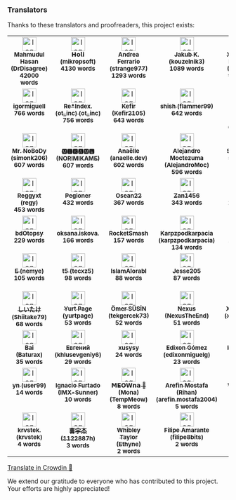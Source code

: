 ### Translators

Thanks to these translators and proofreaders, this project exists:

<!-- CROWDIN-CONTRIBUTORS-START -->
<table>
  <tbody>
    <tr>
      <td align="center" valign="top">
        <a href="https://crowdin.com/profile/DrDisagree"><img alt="logo" style="width: 32px" src="https://crowdin-static.cf-downloads.crowdin.com/avatar/15662867/medium/2fbc959773c482a4d406cebbb42d9151.png" />
          <br />
          <sub><b>Mahmudul Hasan (DrDisagree)</b></sub></a>
        <br />
        <sub><b>42000 words</b></sub>
      </td>
      <td align="center" valign="top">
        <a href="https://crowdin.com/profile/mikropsoft"><img alt="logo" style="width: 32px" src="https://crowdin-static.cf-downloads.crowdin.com/avatar/15972315/medium/23948a4df1f365f3bd7accc92c87bc4e.jpg" />
          <br />
          <sub><b>𝗛𝗼𝗹𝗶 (mikropsoft)</b></sub></a>
        <br />
        <sub><b>4130 words</b></sub>
      </td>
      <td align="center" valign="top">
        <a href="https://crowdin.com/profile/strange977"><img alt="logo" style="width: 32px" src="https://crowdin-static.cf-downloads.crowdin.com/avatar/12483545/medium/d7a65be2b31ae56a243c1a5da6740b9d.jpg" />
          <br />
          <sub><b>Andrea Ferrario (strange977)</b></sub></a>
        <br />
        <sub><b>1293 words</b></sub>
      </td>
      <td align="center" valign="top">
        <a href="https://crowdin.com/profile/kouzelnik3"><img alt="logo" style="width: 32px" src="https://crowdin-static.cf-downloads.crowdin.com/avatar/14254180/medium/8439fcdaec8fb0a9e7e7041f7c37b882_default.png" />
          <br />
          <sub><b>Jakub K. (kouzelnik3)</b></sub></a>
        <br />
        <sub><b>1089 words</b></sub>
      </td>
      <td align="center" valign="top">
        <a href="https://crowdin.com/profile/Darkon24"><img alt="logo" style="width: 32px" src="https://crowdin-static.cf-downloads.crowdin.com/avatar/16258428/medium/27db7af70e75426ee4c2784aae7bc4a7.png" />
          <br />
          <sub><b>XzyDev(old Darkon24) (Darkon24)</b></sub></a>
        <br />
        <sub><b>956 words</b></sub>
      </td>
      <td align="center" valign="top">
        <a href="https://crowdin.com/profile/guiq79043"><img alt="logo" style="width: 32px" src="https://crowdin-static.cf-downloads.crowdin.com/avatar/16732343/medium/3961a1b8d478eb6c59ca7386b2965f99.jpeg" />
          <br />
          <sub><b>3 guiq7904 (guiq79043)</b></sub></a>
        <br />
        <sub><b>791 words</b></sub>
      </td>
    </tr>
    <tr>
      <td align="center" valign="top">
        <a href="https://crowdin.com/profile/igormiguell"><img alt="logo" style="width: 32px" src="https://crowdin-static.cf-downloads.crowdin.com/avatar/15817659/medium/fc284cc203d362e11d2fbb67fc0aa7f0.jpg" />
          <br />
          <sub><b>igormiguell</b></sub></a>
        <br />
        <sub><b>766 words</b></sub>
      </td>
      <td align="center" valign="top">
        <a href="https://crowdin.com/profile/ot_inc"><img alt="logo" style="width: 32px" src="https://crowdin-static.cf-downloads.crowdin.com/avatar/12457707/medium/32e968375042b7e2532c2e5f24ed83b8.jpg" />
          <br />
          <sub><b>Re*Index.(ot_inc) (ot_inc)</b></sub></a>
        <br />
        <sub><b>756 words</b></sub>
      </td>
      <td align="center" valign="top">
        <a href="https://crowdin.com/profile/Kefir2105"><img alt="logo" style="width: 32px" src="https://crowdin-static.cf-downloads.crowdin.com/avatar/15369168/medium/bf77b4c46656858dee10b163d940c4c6.jpeg" />
          <br />
          <sub><b>Kefir (Kefir2105)</b></sub></a>
        <br />
        <sub><b>643 words</b></sub>
      </td>
      <td align="center" valign="top">
        <a href="https://crowdin.com/profile/flammer99"><img alt="logo" style="width: 32px" src="https://crowdin-static.cf-downloads.crowdin.com/avatar/16243440/medium/585cfd5dc9256dcfaa21c14d2f2b9ccd.png" />
          <br />
          <sub><b>shish (flammer99)</b></sub></a>
        <br />
        <sub><b>642 words</b></sub>
      </td>
      <td align="center" valign="top">
        <a href="https://crowdin.com/profile/gyah4"><img alt="logo" style="width: 32px" src="https://crowdin-static.cf-downloads.crowdin.com/avatar/16087198/medium/00dc1723a463123bdd30b2e296a2cf66.jpg" />
          <br />
          <sub><b>Zhang chunyu (gyah4)</b></sub></a>
        <br />
        <sub><b>648 words</b></sub>
      </td>
      <td align="center" valign="top">
        <a href="https://crowdin.com/profile/muhammadbahaa2001"><img alt="logo" style="width: 32px" src="https://crowdin-static.cf-downloads.crowdin.com/avatar/15231004/medium/1f277872da157dce11a9a6d1fc9120b6.png" />
          <br />
          <sub><b>Muhammad Bahaa (muhammadbahaa2001)</b></sub></a>
        <br />
        <sub><b>616 words</b></sub>
      </td>
    </tr>
    <tr>
      <td align="center" valign="top">
        <a href="https://crowdin.com/profile/simonk206"><img alt="logo" style="width: 32px" src="https://crowdin-static.cf-downloads.crowdin.com/avatar/16190414/medium/78e14d6bf5a4e70d1559d07c4514c302.jpeg" />
          <br />
          <sub><b>Mr. NoBoDy (simonk206)</b></sub></a>
        <br />
        <sub><b>607 words</b></sub>
      </td>
      <td align="center" valign="top">
        <a href="https://crowdin.com/profile/NORIMIKAME"><img alt="logo" style="width: 32px" src="https://crowdin-static.cf-downloads.crowdin.com/avatar/16190376/medium/7063bcc41dac9121126e2310b9c711eb.jpg" />
          <br />
          <sub><b>🅼🅸🅺🅰🅼🅴 (NORIMIKAME)</b></sub></a>
        <br />
        <sub><b>607 words</b></sub>
      </td>
      <td align="center" valign="top">
        <a href="https://crowdin.com/profile/anaelle.dev"><img alt="logo" style="width: 32px" src="https://crowdin-static.cf-downloads.crowdin.com/avatar/16271182/medium/5bf6a630acd692aa55fed444852f28ff.png" />
          <br />
          <sub><b>Anaëlle (anaelle.dev)</b></sub></a>
        <br />
        <sub><b>602 words</b></sub>
      </td>
      <td align="center" valign="top">
        <a href="https://crowdin.com/profile/AlejandroMoc"><img alt="logo" style="width: 32px" src="https://crowdin-static.cf-downloads.crowdin.com/avatar/15175038/medium/d8ddd9948d0a952bff7713e558dcc152.png" />
          <br />
          <sub><b>Alejandro Moctezuma (AlejandroMoc)</b></sub></a>
        <br />
        <sub><b>596 words</b></sub>
      </td>
      <td align="center" valign="top">
        <a href="https://crowdin.com/profile/Hexak"><img alt="logo" style="width: 32px" src="https://crowdin-static.cf-downloads.crowdin.com/avatar/16301244/medium/e8321064b7d3969d36f838e37c471fe0.jpeg" />
          <br />
          <sub><b>S Z (Hexak)</b></sub></a>
        <br />
        <sub><b>523 words</b></sub>
      </td>
      <td align="center" valign="top">
        <a href="https://crowdin.com/profile/anchietae"><img alt="logo" style="width: 32px" src="https://crowdin-static.cf-downloads.crowdin.com/avatar/16274774/medium/03867478edeab39e31ed82bf4b2775c6.jpg" />
          <br />
          <sub><b>anchietae</b></sub></a>
        <br />
        <sub><b>467 words</b></sub>
      </td>
    </tr>
    <tr>
      <td align="center" valign="top">
        <a href="https://crowdin.com/profile/regy"><img alt="logo" style="width: 32px" src="https://crowdin-static.cf-downloads.crowdin.com/avatar/14540830/medium/a178d891cb7df2abf46a25957cea0c1f.png" />
          <br />
          <sub><b>Reggyxt (regy)</b></sub></a>
        <br />
        <sub><b>453 words</b></sub>
      </td>
      <td align="center" valign="top">
        <a href="https://crowdin.com/profile/Pegioner"><img alt="logo" style="width: 32px" src="https://crowdin-static.cf-downloads.crowdin.com/avatar/16058422/medium/9a146ac8359b1ee6c706a049dd7b72d1.png" />
          <br />
          <sub><b>Pegioner</b></sub></a>
        <br />
        <sub><b>432 words</b></sub>
      </td>
      <td align="center" valign="top">
        <a href="https://crowdin.com/profile/Osean22"><img alt="logo" style="width: 32px" src="https://crowdin-static.cf-downloads.crowdin.com/avatar/15718399/medium/c1732446f8e330322a6101dd554ab494_default.png" />
          <br />
          <sub><b>Osean22</b></sub></a>
        <br />
        <sub><b>367 words</b></sub>
      </td>
      <td align="center" valign="top">
        <a href="https://crowdin.com/profile/Zan1456"><img alt="logo" style="width: 32px" src="https://crowdin-static.cf-downloads.crowdin.com/avatar/15681653/medium/9ec31467951aa3cfb389cc1ee814c109.png" />
          <br />
          <sub><b>Zan1456</b></sub></a>
        <br />
        <sub><b>343 words</b></sub>
      </td>
      <td align="center" valign="top">
        <a href="https://crowdin.com/profile/hanubeki"><img alt="logo" style="width: 32px" src="https://crowdin-static.cf-downloads.crowdin.com/avatar/13024821/medium/631bc0c6dd71f4ce29df979b78bcd589.png" />
          <br />
          <sub><b>hanubeki</b></sub></a>
        <br />
        <sub><b>297 words</b></sub>
      </td>
      <td align="center" valign="top">
        <a href="https://crowdin.com/profile/mak7im01"><img alt="logo" style="width: 32px" src="https://crowdin-static.cf-downloads.crowdin.com/avatar/16278166/medium/57ebd8e9c54e419c321adb96652841cc.jpeg" />
          <br />
          <sub><b>mak7im01</b></sub></a>
        <br />
        <sub><b>274 words</b></sub>
      </td>
    </tr>
    <tr>
      <td align="center" valign="top">
        <a href="https://crowdin.com/profile/bdOtopsy"><img alt="logo" style="width: 32px" src="https://crowdin-static.cf-downloads.crowdin.com/avatar/16158366/medium/516fd28d1648bd7e8b047daeade8a998_default.png" />
          <br />
          <sub><b>bdOtopsy</b></sub></a>
        <br />
        <sub><b>229 words</b></sub>
      </td>
      <td align="center" valign="top">
        <a href="https://crowdin.com/profile/oksana.iskova."><img alt="logo" style="width: 32px" src="https://crowdin-static.cf-downloads.crowdin.com/avatar/16361382/medium/0f9c4a8c37227a0b12b7953ce0268162_default.png" />
          <br />
          <sub><b>oksana.iskova.</b></sub></a>
        <br />
        <sub><b>166 words</b></sub>
      </td>
      <td align="center" valign="top">
        <a href="https://crowdin.com/profile/RocketSmash"><img alt="logo" style="width: 32px" src="https://crowdin-static.cf-downloads.crowdin.com/avatar/16350008/medium/85d18d511d02537d512618bd416d8c1a_default.png" />
          <br />
          <sub><b>RocketSmash</b></sub></a>
        <br />
        <sub><b>157 words</b></sub>
      </td>
      <td align="center" valign="top">
        <a href="https://crowdin.com/profile/karpzpodkarpacia"><img alt="logo" style="width: 32px" src="https://crowdin-static.cf-downloads.crowdin.com/avatar/16166038/medium/f1ed92a919c1014d0b798d8595d36025.png" />
          <br />
          <sub><b>Karpzpodkarpacia (karpzpodkarpacia)</b></sub></a>
        <br />
        <sub><b>134 words</b></sub>
      </td>
      <td align="center" valign="top">
        <a href="https://crowdin.com/profile/MuouM"><img alt="logo" style="width: 32px" src="https://crowdin-static.cf-downloads.crowdin.com/avatar/15874889/medium/1092862725499cb2c563473104a6b276.jpg" />
          <br />
          <sub><b>MuouM</b></sub></a>
        <br />
        <sub><b>128 words</b></sub>
      </td>
      <td align="center" valign="top">
        <a href="https://crowdin.com/profile/mohamed_zeroug"><img alt="logo" style="width: 32px" src="https://crowdin-static.cf-downloads.crowdin.com/avatar/16162192/medium/1cc112a2ff71e04fd8e95026d4946e86.jpg" />
          <br />
          <sub><b>Mohamed Zeroug (mohamed_zeroug)</b></sub></a>
        <br />
        <sub><b>114 words</b></sub>
      </td>
    </tr>
    <tr>
      <td align="center" valign="top">
        <a href="https://crowdin.com/profile/nemye"><img alt="logo" style="width: 32px" src="https://crowdin-static.cf-downloads.crowdin.com/avatar/15787573/medium/fbeada2b75d6ab5a0415e182bf32a6be.jpeg" />
          <br />
          <sub><b>E (nemye)</b></sub></a>
        <br />
        <sub><b>105 words</b></sub>
      </td>
      <td align="center" valign="top">
        <a href="https://crowdin.com/profile/tecxz5"><img alt="logo" style="width: 32px" src="https://crowdin-static.cf-downloads.crowdin.com/avatar/16544793/medium/1bbf1b8b08de2789ac908491d41b234f.png" />
          <br />
          <sub><b>t5 (tecxz5)</b></sub></a>
        <br />
        <sub><b>98 words</b></sub>
      </td>
      <td align="center" valign="top">
        <a href="https://crowdin.com/profile/IslamAlorabI"><img alt="logo" style="width: 32px" src="https://crowdin-static.cf-downloads.crowdin.com/avatar/15482826/medium/66d0009f12159a391f5bf7f4daec04bd.jpg" />
          <br />
          <sub><b>IslamAlorabI</b></sub></a>
        <br />
        <sub><b>88 words</b></sub>
      </td>
      <td align="center" valign="top">
        <a href="https://crowdin.com/profile/Jesse205"><img alt="logo" style="width: 32px" src="https://crowdin-static.cf-downloads.crowdin.com/avatar/15766387/medium/ca3f83a391969189741ef8d916432174.jpg" />
          <br />
          <sub><b>Jesse205</b></sub></a>
        <br />
        <sub><b>87 words</b></sub>
      </td>
      <td align="center" valign="top">
        <a href="https://crowdin.com/profile/Cccc_"><img alt="logo" style="width: 32px" src="https://crowdin-static.cf-downloads.crowdin.com/avatar/14589232/medium/cc59e13f7da4c4db7bde651a92f98805.png" />
          <br />
          <sub><b>Cccc_owo (Cccc_)</b></sub></a>
        <br />
        <sub><b>78 words</b></sub>
      </td>
      <td align="center" valign="top">
        <a href="https://crowdin.com/profile/tugaia56"><img alt="logo" style="width: 32px" src="https://crowdin-static.cf-downloads.crowdin.com/avatar/34554/medium/13a9069eceb68ca3660733fafd962241.png" />
          <br />
          <sub><b>tugaia56</b></sub></a>
        <br />
        <sub><b>77 words</b></sub>
      </td>
    </tr>
    <tr>
      <td align="center" valign="top">
        <a href="https://crowdin.com/profile/Shiitake79"><img alt="logo" style="width: 32px" src="https://crowdin-static.cf-downloads.crowdin.com/avatar/15310478/medium/b09db54d6f14dfd837fc8aff05b92908.png" />
          <br />
          <sub><b>しいたけ (Shiitake79)</b></sub></a>
        <br />
        <sub><b>68 words</b></sub>
      </td>
      <td align="center" valign="top">
        <a href="https://crowdin.com/profile/yurtpage"><img alt="logo" style="width: 32px" src="https://crowdin-static.cf-downloads.crowdin.com/avatar/16314122/medium/0f5ab37f0c52a4d9da31a56ac037fc8e.png" />
          <br />
          <sub><b>Yurt Page (yurtpage)</b></sub></a>
        <br />
        <sub><b>53 words</b></sub>
      </td>
      <td align="center" valign="top">
        <a href="https://crowdin.com/profile/tekgercek73"><img alt="logo" style="width: 32px" src="https://crowdin-static.cf-downloads.crowdin.com/avatar/14309492/medium/9b839540ca658643c639e91b0feb5f69.jpeg" />
          <br />
          <sub><b>Ömer SÜSİN (tekgercek73)</b></sub></a>
        <br />
        <sub><b>52 words</b></sub>
      </td>
      <td align="center" valign="top">
        <a href="https://crowdin.com/profile/NexusTheEnd"><img alt="logo" style="width: 32px" src="https://crowdin-static.cf-downloads.crowdin.com/avatar/16226226/medium/bc5f1aa5a749c8073d003175b7d69dbb.jpeg" />
          <br />
          <sub><b>Nexus (NexusTheEnd)</b></sub></a>
        <br />
        <sub><b>51 words</b></sub>
      </td>
      <td align="center" valign="top">
        <a href="https://crowdin.com/profile/xiaozhao45"><img alt="logo" style="width: 32px" src="https://crowdin-static.cf-downloads.crowdin.com/avatar/16305116/medium/b071276705495435226bf17479e32228.jpeg" />
          <br />
          <sub><b>XiaoZhao45 (xiaozhao45)</b></sub></a>
        <br />
        <sub><b>51 words</b></sub>
      </td>
      <td align="center" valign="top">
        <a href="https://crowdin.com/profile/acidml"><img alt="logo" style="width: 32px" src="https://crowdin-static.cf-downloads.crowdin.com/avatar/16295486/medium/71771ea5ee825f8a312e0d369d9ae38e.jpeg" />
          <br />
          <sub><b>acidml</b></sub></a>
        <br />
        <sub><b>50 words</b></sub>
      </td>
    </tr>
    <tr>
      <td align="center" valign="top">
        <a href="https://crowdin.com/profile/Baturax"><img alt="logo" style="width: 32px" src="https://crowdin-static.cf-downloads.crowdin.com/avatar/15503338/medium/84e6393daad44746e6f870fd1a19bcb6.png" />
          <br />
          <sub><b>Bai (Baturax)</b></sub></a>
        <br />
        <sub><b>35 words</b></sub>
      </td>
      <td align="center" valign="top">
        <a href="https://crowdin.com/profile/khlusevgeniy6"><img alt="logo" style="width: 32px" src="https://crowdin-static.cf-downloads.crowdin.com/avatar/16721385/medium/470862e66993ada2cbb59a5dd894ceb2.jpeg" />
          <br />
          <sub><b>Евгений (khlusevgeniy6)</b></sub></a>
        <br />
        <sub><b>29 words</b></sub>
      </td>
      <td align="center" valign="top">
        <a href="https://crowdin.com/profile/xusysy"><img alt="logo" style="width: 32px" src="https://crowdin-static.cf-downloads.crowdin.com/avatar/15087621/medium/4cbe1ed90f8ecff992251d3f114a6182.jpg" />
          <br />
          <sub><b>xusysy</b></sub></a>
        <br />
        <sub><b>24 words</b></sub>
      </td>
      <td align="center" valign="top">
        <a href="https://crowdin.com/profile/edixonmiguelg"><img alt="logo" style="width: 32px" src="https://crowdin-static.cf-downloads.crowdin.com/avatar/15731475/medium/d8fb6026740016e03ea30a8934575a0b.jpg" />
          <br />
          <sub><b>Edixon Gómez (edixonmiguelg)</b></sub></a>
        <br />
        <sub><b>23 words</b></sub>
      </td>
      <td align="center" valign="top">
        <a href="https://crowdin.com/profile/KaffuChino"><img alt="logo" style="width: 32px" src="https://crowdin-static.cf-downloads.crowdin.com/avatar/17287504/medium/3d1a9b4cedfa89caba97b16e59d82ac0.png" />
          <br />
          <sub><b>KaffuChino</b></sub></a>
        <br />
        <sub><b>20 words</b></sub>
      </td>
      <td align="center" valign="top">
        <a href="https://crowdin.com/profile/tomaszk8266"><img alt="logo" style="width: 32px" src="https://crowdin-static.cf-downloads.crowdin.com/avatar/16295066/medium/0557e862b1d4184f750faff782281509.png" />
          <br />
          <sub><b>tomaszk8266</b></sub></a>
        <br />
        <sub><b>15 words</b></sub>
      </td>
    </tr>
    <tr>
      <td align="center" valign="top">
        <a href="https://crowdin.com/profile/user99"><img alt="logo" style="width: 32px" src="https://crowdin-static.cf-downloads.crowdin.com/avatar/14914643/medium/49fd62344c8aaf711202fc5617a117fa.png" />
          <br />
          <sub><b>yn (user99)</b></sub></a>
        <br />
        <sub><b>14 words</b></sub>
      </td>
      <td align="center" valign="top">
        <a href="https://crowdin.com/profile/IMX-Sunner"><img alt="logo" style="width: 32px" src="https://crowdin-static.cf-downloads.crowdin.com/avatar/15398900/medium/eddf7f926deb28d0648c04e8d5494c44.png" />
          <br />
          <sub><b>Ignacio Furtado (IMX-Sunner)</b></sub></a>
        <br />
        <sub><b>10 words</b></sub>
      </td>
      <td align="center" valign="top">
        <a href="https://crowdin.com/profile/TempMeow"><img alt="logo" style="width: 32px" src="https://crowdin-static.cf-downloads.crowdin.com/avatar/16855351/medium/e230ba655ed39669ac31cb14cf96db74.jpg" />
          <br />
          <sub><b>𝗠𝗘𝗢𝗪𝗻𝗮 💅 (Mona) (TempMeow)</b></sub></a>
        <br />
        <sub><b>8 words</b></sub>
      </td>
      <td align="center" valign="top">
        <a href="https://crowdin.com/profile/arefin.mostafa2004"><img alt="logo" style="width: 32px" src="https://crowdin-static.cf-downloads.crowdin.com/avatar/16657829/medium/65c3fb7155313ba1ed817768a156de4f.jpeg" />
          <br />
          <sub><b>Arefin Mostafa (Rihan) (arefin.mostafa2004)</b></sub></a>
        <br />
        <sub><b>5 words</b></sub>
      </td>
      <td align="center" valign="top">
        <a href="https://crowdin.com/profile/Wallisonx7"><img alt="logo" style="width: 32px" src="https://crowdin-static.cf-downloads.crowdin.com/avatar/16321662/medium/4bc7e54c0e556a151e88192a4d480083_default.png" />
          <br />
          <sub><b>Wallisonx7</b></sub></a>
        <br />
        <sub><b>4 words</b></sub>
      </td>
      <td align="center" valign="top">
        <a href="https://crowdin.com/profile/wileyfoxyx"><img alt="logo" style="width: 32px" src="https://crowdin-static.cf-downloads.crowdin.com/avatar/13351760/medium/3d5c46383cb6044ec0fe3b1355efd557.jpg" />
          <br />
          <sub><b>Ilya (wileyfoxyx)</b></sub></a>
        <br />
        <sub><b>4 words</b></sub>
      </td>
    </tr>
    <tr>
      <td align="center" valign="top">
        <a href="https://crowdin.com/profile/krvstek"><img alt="logo" style="width: 32px" src="https://crowdin-static.cf-downloads.crowdin.com/avatar/16861093/medium/be67b262ae34149978ea162fef60a516.jpeg" />
          <br />
          <sub><b>krvstek. (krvstek)</b></sub></a>
        <br />
        <sub><b>4 words</b></sub>
      </td>
      <td align="center" valign="top">
        <a href="https://crowdin.com/profile/1122887h"><img alt="logo" style="width: 32px" src="https://crowdin-static.cf-downloads.crowdin.com/avatar/15511394/medium/da68ca5dfd4495872efc686202889a5f.jpeg" />
          <br />
          <sub><b>曹宇杰 (1122887h)</b></sub></a>
        <br />
        <sub><b>3 words</b></sub>
      </td>
      <td align="center" valign="top">
        <a href="https://crowdin.com/profile/Ethyne"><img alt="logo" style="width: 32px" src="https://crowdin-static.cf-downloads.crowdin.com/avatar/16903415/medium/0b87050fe8b8c9f5c7c67bdde851a80e.jpeg" />
          <br />
          <sub><b>Whibley Taylor (Ethyne)</b></sub></a>
        <br />
        <sub><b>2 words</b></sub>
      </td>
      <td align="center" valign="top">
        <a href="https://crowdin.com/profile/filipe8bits"><img alt="logo" style="width: 32px" src="https://crowdin-static.cf-downloads.crowdin.com/avatar/17287116/medium/1929e7d2935deefa208151e6bf30a6bf.jpeg" />
          <br />
          <sub><b>Filipe Amarante (filipe8bits)</b></sub></a>
        <br />
        <sub><b>2 words</b></sub>
      </td>
      <td align="center" valign="top">
        <a href="https://crowdin.com/profile/Sheelq"><img alt="logo" style="width: 32px" src="https://crowdin-static.cf-downloads.crowdin.com/avatar/16169780/medium/906e3ee79204e307df3c6fdf9e3b582c.jpg" />
          <br />
          <sub><b>Sheelq</b></sub></a>
        <br />
        <sub><b>1 words</b></sub>
      </td>
      <td align="center" valign="top">
        <a href="https://crowdin.com/profile/jirkacapek13"><img alt="logo" style="width: 32px" src="https://crowdin-static.cf-downloads.crowdin.com/avatar/12503748/medium/a285d8bafc98a21fd367cc68a4e5770d_default.png" />
          <br />
          <sub><b>jiricapek123 (jirkacapek13)</b></sub></a>
        <br />
        <sub><b>1 words</b></sub>
      </td>
    </tr>
  </tbody>
</table><a href="https://crowdin.com/project/ColorBlendr" target="_blank">Translate in Crowdin 🚀</a>
<!-- CROWDIN-CONTRIBUTORS-END -->

We extend our gratitude to everyone who has contributed to this project. Your efforts are highly
appreciated!
